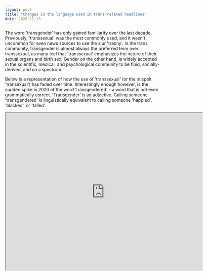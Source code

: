 ```yaml
---
layout: post
title: "Changes in the language used in trans-related headlines"
date: 2020-12-13
---
```


The word 'transgender' has only gained familiarity over the last decade. Previously, 'transsexual' was the most commonly used, and it wasn't uncommon for even news sources to use the slur 'tranny'. In the trans community, transgender is almost always the preferred term over transsexual, as many feel that 'transsexual' emphasizes the nature of their sexual organs and birth sex. Gender on the other hand, is widely accepted in the scientific, medical, and psychological community to be fluid, socially-derived, and on a spectrum. 

Below is a representation of how the use of 'transsexual' (or the mispelt 'transexual') has faded over time. Interestingly enough however, is the sudden spike in 2020 of the word 'transgendered' - a word that is not even grammatically correct. 'Transgender' is an adjective. Calling someone 'transgendered' is linguistically equivalent to calling someone 'happied', 'blacked', or 'talled'. 

<iframe style='width: 637px; height: 511px;' src='https://voyant-tools.org/tool/Trends/?stopList=keywords-67c95fd1874d582ad4bc02296722b0da&query=transexual*&query=transsexual&query=transgendered*&query=tranny*&withDistributions=raw&bins=24&mode=document&corpus=e1e2ddf3e33bda9bba53f712707189e1'></iframe>
